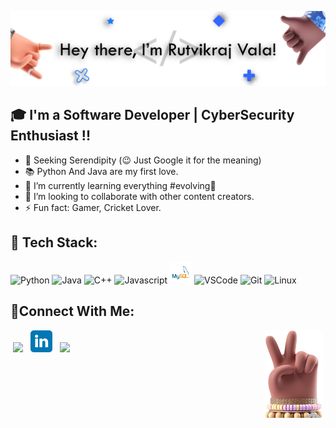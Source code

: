 ![Social banner for RutvikrajVala](https://github.com/rutvikraj/rutvikraj/blob/main/assets/profile_card.png)


## 🎓 I'm a Software Developer | CyberSecurity Enthusiast !!

- 🔭 Seeking Serendipity (😉 Just Google it for the meaning)
- 📚 Python And Java are my first love.
- 🌱 I’m currently learning everything #evolving🤣
- 👯 I’m looking to collaborate with other content creators.
- ⚡ Fun fact: Gamer, Cricket Lover.


## 🧰 Tech Stack:

<p align="left">
<img src="https://camo.githubusercontent.com/aa96ee3a3352c9c3c2161d3e95698d0885a277ab85d617fe77912627d37a3959/68747470733a2f2f6564656e742e6769746875622e696f2f537570657254696e7949636f6e732f696d616765732f7376672f707974686f6e2e737667" alt="Python" width="35" height="35">
<img src="https://camo.githubusercontent.com/a870803f30db1d15495072fa9e946a7fa6a6fc1a47fe12324aaf7509c410fc4a/68747470733a2f2f6564656e742e6769746875622e696f2f537570657254696e7949636f6e732f696d616765732f7376672f6a6176612e737667" alt="Java" width="35" height="35">
<img src="https://camo.githubusercontent.com/1141fa873ae7371cd6b723fef0cd57ca14923123983844571416854b7f5e8fb6/68747470733a2f2f6564656e742e6769746875622e696f2f537570657254696e7949636f6e732f696d616765732f7376672f63706c7573706c75732e737667" alt="C++" width="35" height="35">
<img src="https://camo.githubusercontent.com/9496882abd182958bcea4238ab44f7eb8928d7a4144c150f18f6c55ceb9b4490/68747470733a2f2f6564656e742e6769746875622e696f2f537570657254696e7949636f6e732f696d616765732f7376672f6a6176617363726970742e737667" alt="Javascript" width="35" height="35">
<img src="https://github.com/rutvikraj/rutvikraj/blob/main/assets/MySQL-Logo.png" alt="MySQL" width="35" height="35">
<img src="https://camo.githubusercontent.com/3913c59c7057f9c9a7f79d63c9753930e69790c8f90fbb375a78686e96165d29/68747470733a2f2f6564656e742e6769746875622e696f2f537570657254696e7949636f6e732f696d616765732f7376672f76697375616c73747564696f636f64652e737667" alt="VSCode" width="35" height="35">
<img src="https://camo.githubusercontent.com/a7628672dbfd8720309680580dbfe8aff1d12a1bb2397b5c36cd10a56e08adf7/68747470733a2f2f6564656e742e6769746875622e696f2f537570657254696e7949636f6e732f696d616765732f7376672f6769742e737667" alt="Git" width="35" height="35">
<img src="https://camo.githubusercontent.com/875b2967090ac970937698e92e1bfeefdc6168b9afb428aabfe321e19d549d74/68747470733a2f2f6564656e742e6769746875622e696f2f537570657254696e7949636f6e732f696d616765732f7376672f6c696e75782e737667" alt="Linux" width="35" height="35">
</p>


## 🤝Connect With Me:

<p align='left' style="vertical-align:top; margin:4px">
<a href="mailto:rutvikrajvala@hotmail.com"><img height="35" src="https://camo.githubusercontent.com/21863a9a063d33b20608be917f5601f309abec90ae5cf5dedea38bb6b55d11ab/68747470733a2f2f6564656e742e6769746875622e696f2f537570657254696e7949636f6e732f696d616765732f7376672f6d61696c2e737667"></a>&nbsp;&nbsp;
<a href="https://www.linkedin.com/in/rutvikraj-vala-797737173"><img height="35" src="https://github.com/edent/SuperTinyIcons/blob/master/images/svg/linkedin.svg"></a>&nbsp;&nbsp;
<a href="https://www.instagram.com/_rutvikraj/"><img height="35" src="https://camo.githubusercontent.com/c9dacf0f25a1489fdbc6c0d2b41cda58b77fa210a13a886d6f99e027adfbd358/68747470733a2f2f6564656e742e6769746875622e696f2f537570657254696e7949636f6e732f696d616765732f7376672f696e7374616772616d2e737667"></a>&nbsp;&nbsp;
  <img align="right" src="https://github.com/rutvikraj/rutvikraj/blob/main/assets/hand.png" height="140" title="Peace" />
</p>
